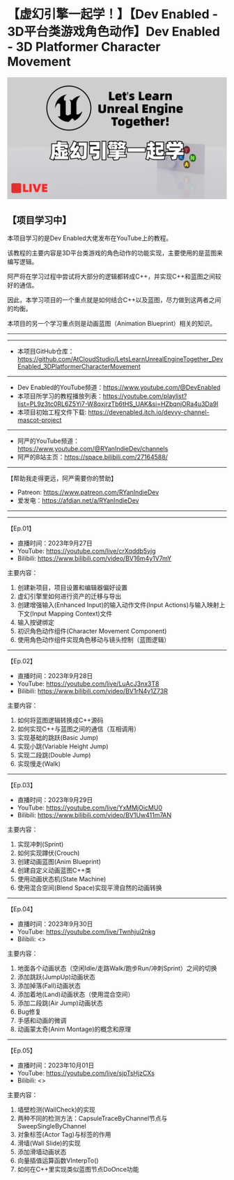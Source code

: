 # 【虚幻引擎一起学！】【Dev Enabled - 3D平台类游戏角色动作】Dev Enabled - 3D Platformer Character Movement

![""](Images/Cover.png)

## 【项目学习中】

本项目学习的是Dev Enabled大佬发布在YouTube上的教程。

该教程的主要内容是3D平台类游戏的角色动作的功能实现，主要使用的是蓝图来编写逻辑。

阿严将在学习过程中尝试将大部分的逻辑都转成C++，并实现C++和蓝图之间较好的通信。

因此，本学习项目的一个重点就是如何结合C++以及蓝图，尽力做到这两者之间的均衡。

本项目的另一个学习重点则是动画蓝图（Animation Blueprint）相关的知识。

---
---

- 本项目GitHub仓库：<https://github.com/AtCloudStudio/LetsLearnUnrealEngineTogether_DevEnabled_3DPlatformerCharacterMovement>

---

- Dev Enabled的YouTube频道：<https://www.youtube.com/@DevEnabled>
- 本项目所学习的教程播放列表：<https://youtube.com/playlist?list=PL9z3tc0RL6Z5Yi7-W8qxjrzTb6tHS_UAK&si=HZbqnjORa4u3Da9l>
- 本项目初始工程文件下载: <https://devenabled.itch.io/devvy-channel-mascot-project>

---

- 阿严的YouTube频道：<https://www.youtube.com/@RYanIndieDev/channels>
- 阿严的B站主页：<https://space.bilibili.com/27164588/>

---

【帮助我走得更远，阿严需要你的赞助】

- Patreon: <https://www.patreon.com/RYanIndieDev>
- 爱发电：<https://afdian.net/a/RYanIndieDev>

---
---

【Ep.01】

- 直播时间：2023年9月27日
- YouTube: <https://youtube.com/live/crXqddb5vjg>
- Bilibili: <https://www.bilibili.com/video/BV16m4y1V7mY>

主要内容：

1. 创建新项目，项目设置和编辑器偏好设置
2. 虚幻引擎里如何进行资产的迁移与导出
3. 创建增强输入(Enhanced Input)的输入动作文件(Input Actions)与输入映射上下文(Input Mapping Context)文件
4. 输入按键绑定
5. 初识角色动作组件(Character Movement Component)
6. 使用角色动作组件实现角色移动与镜头控制（蓝图逻辑）

---

【Ep.02】

- 直播时间：2023年9月28日
- YouTube: <https://youtube.com/live/LuAcJ3nx3T8>
- Bilibili: <https://www.bilibili.com/video/BV1rN4y1Z73R>

主要内容：

1. 如何将蓝图逻辑转换成C++源码
2. 如何实现C++与蓝图之间的通信（互相调用）
3. 实现基础的跳跃(Basic Jump)
4. 实现小跳(Variable Height Jump)
5. 实现二段跳(Double Jump)
6. 实现慢走(Walk)

---

【Ep.03】

- 直播时间：2023年9月29日
- YouTube: <https://youtube.com/live/YxMMjOicMU0>
- Bilibili: <https://www.bilibili.com/video/BV1Uw411m7AN>

主要内容：

1. 实现冲刺(Sprint)
2. 如何实现蹲伏(Crouch)
3. 创建动画蓝图(Anim Blueprint)
4. 创建自定义动画蓝图C++类
5. 使用动画状态机(State Machine)
6. 使用混合空间(Blend Space)实现平滑自然的动画转换

---

【Ep.04】

- 直播时间：2023年9月30日
- YouTube: <https://youtube.com/live/Twnhjui2nkg>
- Bilibili: <>

主要内容：

1. 地面各个动画状态（空闲Idle/走路Walk/跑步Run/冲刺Sprint）之间的切换
2. 添加跳跃(JumpUp)动画状态
3. 添加掉落(Fall)动画状态
4. 添加着地(Land)动画状态（使用混合空间）
5. 添加二段跳(Air Jump)动画状态
6. Bug修复
7. 手感和动画的微调
8. 动画蒙太奇(Anim Montage)的概念和原理

---

【Ep.05】

- 直播时间：2023年10月01日
- YouTube: <https://youtube.com/live/sjpTsHjzCXs>
- Bilibili: <>

主要内容：

1. 墙壁检测(WallCheck)的实现
2. 两种不同的检测方法：CapsuleTraceByChannel节点与SweepSingleByChannel
3. 对象标签(Actor Tag)与标签的作用
4. 滑墙(Wall Slide)的实现
5. 添加滑墙动画状态
6. 向量插值运算函数VInterpTo()
7. 如何在C++里实现类似蓝图节点DoOnce功能
